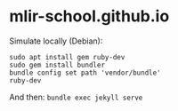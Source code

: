 # mlir-school.github.io

Simulate locally (Debian):
```
sudo apt install gem ruby-dev
sudo gem install bundler
bundle config set path 'vendor/bundle'
ruby-dev
```
And then: ```bundle exec jekyll serve```
